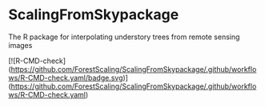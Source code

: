 # ScalingFromSkypackage

The R package for interpolating understory trees from remote sensing images



<!-- badges: start -->

\[!\[R-CMD-check](https://github.com/ForestScaling/ScalingFromSkypackage/.github/workflows/R-CMD-check.yaml/badge.svg)](https://github.com/ForestScaling/ScalingFromSkypackage/.github/workflows/R-CMD-check.yaml)

<!-- badges: end -->

